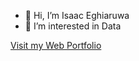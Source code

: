 - 👋 Hi, I’m Isaac  Eghiaruwa
- 👀 I’m interested in Data
<p> <a href="https://manlikeizik.github.io/portfolio/" target="_blank" style="display: inline-block;" padding:10px 20px; margin: 5px;">Visit my Web Portfolio</a></p>

<!---
manlikeizik/manlikeizik is a ✨ special ✨ repository because its `README.md` (this file) appears on your GitHub profile.
You can click the Preview link to take a look at your changes.
--->
